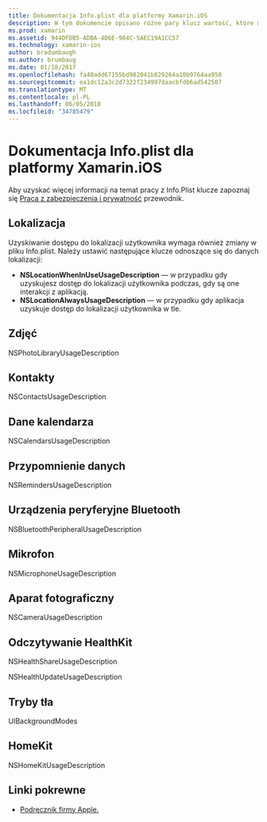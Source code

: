 ```yaml
---
title: Dokumentacja Info.plist dla platformy Xamarin.iOS
description: W tym dokumencie opisano różne pary klucz wartość, które można ustawić w pliku Info.plist aplikacji platformy Xamarin.iOS. Klucze te są niezbędne, jeśli aplikacja przeprowadza określonych zadań, takich jak uzyskiwanie dostępu do lokalizacji, zdjęć, mikrofon lub aparatu.
ms.prod: xamarin
ms.assetid: 944DFDB5-ADBA-4D6E-984C-5AEC19A1CC57
ms.technology: xamarin-ios
author: bradumbaugh
ms.author: brumbaug
ms.date: 01/18/2017
ms.openlocfilehash: fa40add67155bd982041b829264a10b9764aa950
ms.sourcegitcommit: ea1dc12a3c2d7322f234997daacbfdb6ad542507
ms.translationtype: MT
ms.contentlocale: pl-PL
ms.lasthandoff: 06/05/2018
ms.locfileid: "34785479"
---
```

# <a name="infoplist-reference-for-xamarinios"></a>Dokumentacja Info.plist dla platformy Xamarin.iOS

Aby uzyskać więcej informacji na temat pracy z Info.Plist klucze zapoznaj się [Praca z zabezpieczenia i prywatność](~/ios/app-fundamentals/security-privacy.md) przewodnik. 

## <a name="location"></a>Lokalizacja 

Uzyskiwanie dostępu do lokalizacji użytkownika wymaga również zmiany w pliku Info.plist. Należy ustawić następujące klucze odnoszące się do danych lokalizacji: 

* **NSLocationWhenInUseUsageDescription** — w przypadku gdy uzyskujesz dostęp do lokalizacji użytkownika podczas, gdy są one interakcji z aplikacją. 
* **NSLocationAlwaysUsageDescription** — w przypadku gdy aplikacja uzyskuje dostęp do lokalizacji użytkownika w tle.

## <a name="photos"></a>Zdjęć 

NSPhotoLibraryUsageDescription  

## <a name="contacts"></a>Kontakty 

NSContactsUsageDescription 

## <a name="calendar-data"></a>Dane kalendarza 
    
NSCalendarsUsageDescription 

## <a name="reminder-data"></a>Przypomnienie danych 
    
NSRemindersUsageDescription 

## <a name="bluetooth-peripherals"></a>Urządzenia peryferyjne Bluetooth 
    
NSBluetoothPeripheralUsageDescription 

## <a name="microphone"></a>Mikrofon 

NSMicrophoneUsageDescription 

## <a name="camera"></a>Aparat fotograficzny 
    
NSCameraUsageDescription 

## <a name="reading-healthkit"></a>Odczytywanie HealthKit  

NSHealthShareUsageDescription 

NSHealthUpdateUsageDescription 

## <a name="background-modes"></a>Tryby tła 
    
UIBackgroundModes 

## <a name="homekit"></a>HomeKit 

NSHomeKitUsageDescription 


## <a name="related-links"></a>Linki pokrewne

- [Podręcznik firmy Apple.](https://developer.apple.com/library/content/documentation/General/Reference/InfoPlistKeyReference/Articles/iPhoneOSKeys.html#//apple_ref/doc/uid/TP40009252-SW10)
